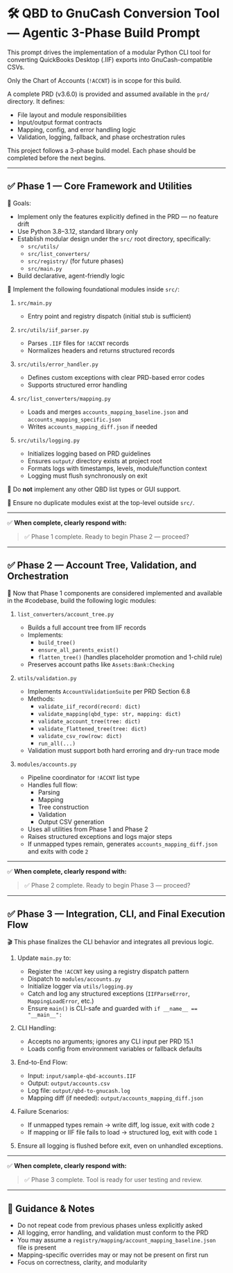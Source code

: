 # 🛠️ QBD to GnuCash Conversion Tool — Agentic 3-Phase Build Prompt

This prompt drives the implementation of a modular Python CLI tool for converting QuickBooks Desktop (.IIF) exports into GnuCash-compatible CSVs.

Only the Chart of Accounts (`!ACCNT`) is in scope for this build.

A complete PRD (v3.6.0) is provided and assumed available in the `prd/` directory. It defines:
- File layout and module responsibilities
- Input/output format contracts
- Mapping, config, and error handling logic
- Validation, logging, fallback, and phase orchestration rules

This project follows a 3-phase build model. Each phase should be completed before the next begins.

---

## ✅ Phase 1 — Core Framework and Utilities

🎯 Goals:
- Implement only the features explicitly defined in the PRD — no feature drift
- Use Python 3.8–3.12, standard library only
- Establish modular design under the `src/` root directory, specifically:
  - `src/utils/`
  - `src/list_converters/`
  - `src/registry/` (for future phases)
  - `src/main.py`
- Build declarative, agent-friendly logic

🔨 Implement the following foundational modules inside `src/`:

1. `src/main.py`  
   - Entry point and registry dispatch (initial stub is sufficient)

2. `src/utils/iif_parser.py`  
   - Parses `.IIF` files for `!ACCNT` records  
   - Normalizes headers and returns structured records

3. `src/utils/error_handler.py`  
   - Defines custom exceptions with clear PRD-based error codes  
   - Supports structured error handling

4. `src/list_converters/mapping.py`  
   - Loads and merges `accounts_mapping_baseline.json` and `accounts_mapping_specific.json`  
   - Writes `accounts_mapping_diff.json` if needed

5. `src/utils/logging.py`  
   - Initializes logging based on PRD guidelines  
   - Ensures `output/` directory exists at project root  
   - Formats logs with timestamps, levels, module/function context  
   - Logging must flush synchronously on exit

📌 Do **not** implement any other QBD list types or GUI support.

📌 Ensure no duplicate modules exist at the top-level outside `src/`.

---

✅ **When complete, clearly respond with:**

> ✅ Phase 1 complete. Ready to begin Phase 2 — proceed?

---

## ✅ Phase 2 — Account Tree, Validation, and Orchestration

🧱 Now that Phase 1 components are considered implemented and available in the #codebase, build the following logic modules:

1. `list_converters/account_tree.py`  
   - Builds a full account tree from IIF records  
   - Implements:
     - `build_tree()`
     - `ensure_all_parents_exist()`
     - `flatten_tree()` (handles placeholder promotion and 1-child rule)
   - Preserves account paths like `Assets:Bank:Checking`

2. `utils/validation.py`  
   - Implements `AccountValidationSuite` per PRD Section 6.8  
   - Methods:
     - `validate_iif_record(record: dict)`
     - `validate_mapping(qbd_type: str, mapping: dict)`
     - `validate_account_tree(tree: dict)`
     - `validate_flattened_tree(tree: dict)`
     - `validate_csv_row(row: dict)`
     - `run_all(...)`
   - Validation must support both hard erroring and dry-run trace mode

3. `modules/accounts.py`  
   - Pipeline coordinator for `!ACCNT` list type  
   - Handles full flow:
     - Parsing
     - Mapping
     - Tree construction
     - Validation
     - Output CSV generation
   - Uses all utilities from Phase 1 and Phase 2  
   - Raises structured exceptions and logs major steps  
   - If unmapped types remain, generates `accounts_mapping_diff.json` and exits with code `2`

---

✅ **When complete, clearly respond with:**

> ✅ Phase 2 complete. Ready to begin Phase 3 — proceed?

---

## ✅ Phase 3 — Integration, CLI, and Final Execution Flow

🎬 This phase finalizes the CLI behavior and integrates all previous logic.

1. Update `main.py` to:
   - Register the `!ACCNT` key using a registry dispatch pattern
   - Dispatch to `modules/accounts.py`
   - Initialize logger via `utils/logging.py`
   - Catch and log any structured exceptions (`IIFParseError`, `MappingLoadError`, etc.)
   - Ensure `main()` is CLI-safe and guarded with `if __name__ == "__main__":`

2. CLI Handling:
   - Accepts no arguments; ignores any CLI input per PRD 15.1  
   - Loads config from environment variables or fallback defaults

3. End-to-End Flow:
   - Input: `input/sample-qbd-accounts.IIF`
   - Output: `output/accounts.csv`
   - Log file: `output/qbd-to-gnucash.log`
   - Mapping diff (if needed): `output/accounts_mapping_diff.json`

4. Failure Scenarios:
   - If unmapped types remain → write diff, log issue, exit with code `2`
   - If mapping or IIF file fails to load → structured log, exit with code `1`

5. Ensure all logging is flushed before exit, even on unhandled exceptions.

---

✅ **When complete, clearly respond with:**

> ✅ Phase 3 complete. Tool is ready for user testing and review.

---

## 🧠 Guidance & Notes

- Do not repeat code from previous phases unless explicitly asked
- All logging, error handling, and validation must conform to the PRD
- You may assume a `registry/mapping/account_mapping_baseline.json` file is present
- Mapping-specific overrides may or may not be present on first run
- Focus on correctness, clarity, and modularity

